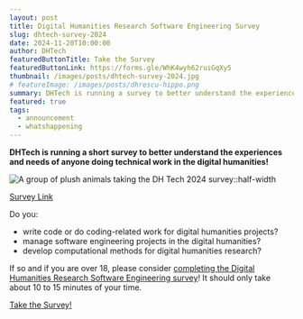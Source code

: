 ```yaml
---
layout: post
title: Digital Humanities Research Software Engineering Survey
slug: dhtech-survey-2024
date: 2024-11-20T10:00:00
author: DHTech
featuredButtonTitle: Take the Survey
featuredButtonLink: https://forms.gle/WhK4wyh62ruiGqXy5
thumbnail: /images/posts/dhtech-survey-2024.jpg
# featureImage: /images/posts/dhrescu-hippo.png
summary: DHTech is running a survey to better understand the experiences and needs of anyone doing technical work in the digital humanities! [Click here to take the survey](https://forms.gle/WhK4wyh62ruiGqXy5)
featured: true
tags:
  - announcement
  - whatshappening
---
```

**DHTech is running a short survey to better understand the experiences and needs of anyone doing technical work in the digital humanities!**

![A group of plush animals taking the DH Tech 2024 survey::half-width](/images/posts/dhtech-survey-2024.jpg)

[Survey Link](https://forms.gle/WhK4wyh62ruiGqXy5)

Do you:

- write code or do coding-related work for digital humanities projects?
- manage software engineering projects in the digital humanities?
- develop computational methods for digital humanities research?

If so and if you are over 18, please consider [completing the Digital Humanities Research Software Engineering survey](https://forms.gle/WhK4wyh62ruiGqXy5)! It should only take about 10 to 15 minutes of your time.

<a class="button" href="https://forms.gle/WhK4wyh62ruiGqXy5">Take the Survey!</a>